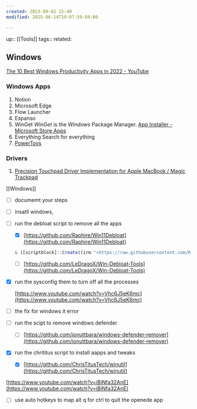 ```yaml
---
created: 2023-09-02 15:40
modified: 2025-06-14T19:07:59-04:00

---
```

up::  [[Tools]]
tags::
related:

## Windows

[The 10 Best Windows Productivity Apps in 2022 - YouTube](https://www.youtube.com/watch?v=BQKfAxFgi-E)

### Windows Apps
1. Notion
2. Microsoft Edge
3. Flow Launcher
4. Espanso
5. WinGet
	_WinGet_ is the _Windows_ Package Manager.
	[App Installer - Microsoft Store Apps](https://apps.microsoft.com/store/detail/app-installer/9NBLGGH4NNS1?hl=en-us&gl=us)
6. Everything
	Search for everything
7. [PowerToys](https://github.com/microsoft/PowerToys/releases/)

### Drivers
1. [Precision Touchpad Driver Implementation for Apple MacBook / Magic Trackpad](https://github.com/imbushuo/mac-precision-touchpad)


[[Windows]]


- [ ] documemt your steps
- [ ] insatll windows,

- [ ] run the debloat script to remove all the apps

    - [x] [https://github.com/Raphire/Win11Debloat](https://github.com/Raphire/Win11Debloat)

    ```jsx
    & ([scriptblock]::Create((irm "<https://raw.githubusercontent.com/Raphire/Win11Debloat/master/Get.ps1>"))) -RunDefaults -Silent -RemoveApps -RemoveCommApps -RemoveW11Outlook -RemoveDevApps -RemoveGamingApps -DisableDVR -ClearStart -ClearStartAllUsers -DisableTelemetry -DisableBing -DisableSuggestions -DisableLockscreenTips -RevertContextMenu -ShowHiddenFolders -ShowKnownFileExt -HideDupliDrive -TaskbarAlignLeft -HideSearchTb -ShowSearchIconTb -ShowSearchLabelTb -ShowSearchBoxTb -HideTaskview -HideChat -DisableWidgets -DisableCopilot -DisableRecall -HideGallery
    ```

    - [ ] [https://github.com/LeDragoX/Win-Debloat-Tools](https://github.com/LeDragoX/Win-Debloat-Tools)
- [x] run the sysconfig them to turn off all the processes

    [https://www.youtube.com/watch?v=Vhc6J5eK6mc](https://www.youtube.com/watch?v=Vhc6J5eK6mc)

- [ ] the fix for windows it error

- [ ] run the scipt to remove windows defender

    - [ ] [https://github.com/ionuttbara/windows-defender-remover](https://github.com/ionuttbara/windows-defender-remover)
- [x] run the chrititus script to install aapps and tweaks

    - [x] [https://github.com/ChrisTitusTech/winutil](https://github.com/ChrisTitusTech/winutil)

[https://www.youtube.com/watch?v=iBiNfa32AnE](https://www.youtube.com/watch?v=iBiNfa32AnE)

- [ ] use auto hotkeys to map alt q for ctrl to quit the openede app

